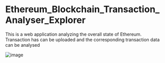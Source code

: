 # Ethereum_Blockchain_Transaction_Analyser_Explorer
This is a web application analyzing the overall state of Ethereum. Transaction has can be uploaded and the corresponding transaction data can be analysed

![image](https://github.com/shaikat010/Ethereum_Blockchain_Transaction_Analyser_Explorer/assets/68814937/98b65411-90fe-4a37-98b9-cb65ac68747b)

